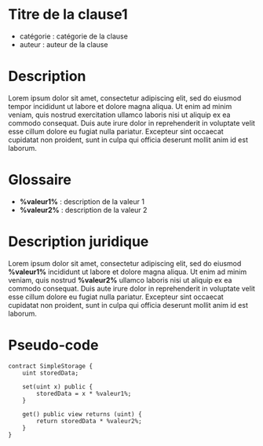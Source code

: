 Titre de la clause1
=========

- catégorie : catégorie de la clause
- auteur : auteur de la clause

# Description 

Lorem ipsum dolor sit amet, consectetur adipiscing elit, sed do eiusmod tempor incididunt ut labore et dolore magna aliqua. 
Ut enim ad minim veniam, quis nostrud exercitation ullamco laboris nisi ut aliquip ex ea commodo consequat. Duis aute irure 
dolor in reprehenderit in voluptate velit esse cillum dolore eu fugiat nulla pariatur. Excepteur sint occaecat cupidatat non 
proident, sunt in culpa qui officia deserunt mollit anim id est laborum.

# Glossaire

- __%valeur1%__ : description de la valeur 1
- __%valeur2%__ : description de la valeur 2

# Description juridique

Lorem ipsum dolor sit amet, consectetur adipiscing elit, sed do eiusmod __%valeur1%__ incididunt ut labore et dolore magna aliqua. 
Ut enim ad minim veniam, quis nostrud __%valeur2%__ ullamco laboris nisi ut aliquip ex ea commodo consequat. Duis aute irure 
dolor in reprehenderit in voluptate velit esse cillum dolore eu fugiat nulla pariatur. Excepteur sint occaecat cupidatat non 
proident, sunt in culpa qui officia deserunt mollit anim id est laborum.

# Pseudo-code

```
contract SimpleStorage {
    uint storedData;

    set(uint x) public {
        storedData = x * %valeur1%;
    }

    get() public view returns (uint) {
        return storedData * %valeur2%;
    }
}
````
